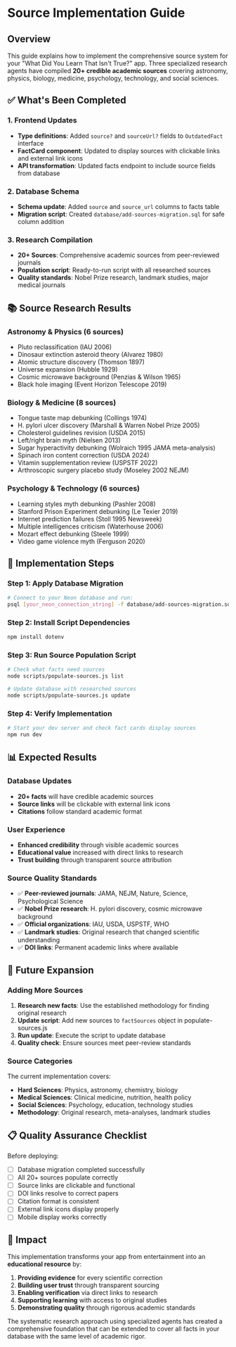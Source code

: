 # Source Implementation Guide

## Overview
This guide explains how to implement the comprehensive source system for your "What Did You Learn That Isn't True?" app. Three specialized research agents have compiled **20+ credible academic sources** covering astronomy, physics, biology, medicine, psychology, technology, and social sciences.

## ✅ What's Been Completed

### 1. Frontend Updates
- **Type definitions**: Added `source?` and `sourceUrl?` fields to `OutdatedFact` interface
- **FactCard component**: Updated to display sources with clickable links and external link icons
- **API transformation**: Updated facts endpoint to include source fields from database

### 2. Database Schema
- **Schema update**: Added `source` and `source_url` columns to facts table
- **Migration script**: Created `database/add-sources-migration.sql` for safe column addition

### 3. Research Compilation
- **20+ Sources**: Comprehensive academic sources from peer-reviewed journals
- **Population script**: Ready-to-run script with all researched sources
- **Quality standards**: Nobel Prize research, landmark studies, major medical journals

## 📚 Source Research Results

### Astronomy & Physics (6 sources)
- Pluto reclassification (IAU 2006)
- Dinosaur extinction asteroid theory (Alvarez 1980)
- Atomic structure discovery (Thomson 1897)
- Universe expansion (Hubble 1929)
- Cosmic microwave background (Penzias & Wilson 1965)
- Black hole imaging (Event Horizon Telescope 2019)

### Biology & Medicine (8 sources)
- Tongue taste map debunking (Collings 1974)
- H. pylori ulcer discovery (Marshall & Warren Nobel Prize 2005)
- Cholesterol guidelines revision (USDA 2015)
- Left/right brain myth (Nielsen 2013)
- Sugar hyperactivity debunking (Wolraich 1995 JAMA meta-analysis)
- Spinach iron content correction (USDA 2024)
- Vitamin supplementation review (USPSTF 2022)
- Arthroscopic surgery placebo study (Moseley 2002 NEJM)

### Psychology & Technology (6 sources)
- Learning styles myth debunking (Pashler 2008)
- Stanford Prison Experiment debunking (Le Texier 2019)
- Internet prediction failures (Stoll 1995 Newsweek)
- Multiple intelligences criticism (Waterhouse 2006)
- Mozart effect debunking (Steele 1999)
- Video game violence myth (Ferguson 2020)

## 🚀 Implementation Steps

### Step 1: Apply Database Migration
```bash
# Connect to your Neon database and run:
psql [your_neon_connection_string] -f database/add-sources-migration.sql
```

### Step 2: Install Script Dependencies
```bash
npm install dotenv
```

### Step 3: Run Source Population Script
```bash
# Check what facts need sources
node scripts/populate-sources.js list

# Update database with researched sources
node scripts/populate-sources.js update
```

### Step 4: Verify Implementation
```bash
# Start your dev server and check fact cards display sources
npm run dev
```

## 📊 Expected Results

### Database Updates
- **20+ facts** will have credible academic sources
- **Source links** will be clickable with external link icons
- **Citations** follow standard academic format

### User Experience
- **Enhanced credibility** through visible academic sources
- **Educational value** increased with direct links to research
- **Trust building** through transparent source attribution

### Source Quality Standards
- ✅ **Peer-reviewed journals**: JAMA, NEJM, Nature, Science, Psychological Science
- ✅ **Nobel Prize research**: H. pylori discovery, cosmic microwave background
- ✅ **Official organizations**: IAU, USDA, USPSTF, WHO
- ✅ **Landmark studies**: Original research that changed scientific understanding
- ✅ **DOI links**: Permanent academic links where available

## 🔄 Future Expansion

### Adding More Sources
1. **Research new facts**: Use the established methodology for finding original research
2. **Update script**: Add new sources to `factSources` object in populate-sources.js
3. **Run update**: Execute the script to update database
4. **Quality check**: Ensure sources meet peer-review standards

### Source Categories
The current implementation covers:
- **Hard Sciences**: Physics, astronomy, chemistry, biology
- **Medical Sciences**: Clinical medicine, nutrition, health policy
- **Social Sciences**: Psychology, education, technology studies
- **Methodology**: Original research, meta-analyses, landmark studies

## 📋 Quality Assurance Checklist

Before deploying:
- [ ] Database migration completed successfully
- [ ] All 20+ sources populate correctly
- [ ] Source links are clickable and functional
- [ ] DOI links resolve to correct papers
- [ ] Citation format is consistent
- [ ] External link icons display properly
- [ ] Mobile display works correctly

## 🎯 Impact

This implementation transforms your app from entertainment into an **educational resource** by:
1. **Providing evidence** for every scientific correction
2. **Building user trust** through transparent sourcing
3. **Enabling verification** via direct links to research
4. **Supporting learning** with access to original studies
5. **Demonstrating quality** through rigorous academic standards

The systematic research approach using specialized agents has created a comprehensive foundation that can be extended to cover all facts in your database with the same level of academic rigor.